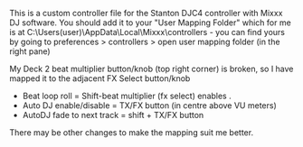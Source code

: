 This is a custom controller file for the Stanton DJC4 controller with Mixxx DJ software.  You should add it to your "User Mapping Folder" which for me is at C:\Users\(user)\AppData\Local\Mixxx\controllers - you can find yours by going to preferences > controllers > open user mapping folder (in the right pane)

My Deck 2 beat multiplier button/knob (top right corner) is broken, so I have mapped it to the adjacent FX Select button/knob 
* Beat loop roll = Shift-beat multiplier (fx select) enables .
* Auto DJ enable/disable = TX/FX button (in centre above VU meters)
* AutoDJ fade to next track = shift + TX/FX button

There may be other changes to make the mapping suit me better.

